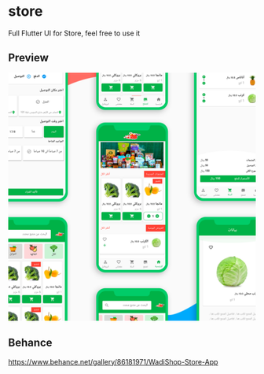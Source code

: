 # store

Full Flutter UI for Store, feel free to use it

## Preview

![Preview](https://github.com/MoSala7/Store/blob/master/assets/preview.png)

## Behance

https://www.behance.net/gallery/86181971/WadiShop-Store-App
